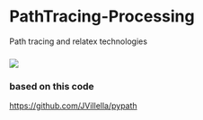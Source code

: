 # PathTracing-Processing
Path tracing and relatex technologies
###
![](https://github.com/Nekodigi/Images/blob/master/2020/Path%20Tracing1.jpg)
### based on this code
https://github.com/JVillella/pypath
